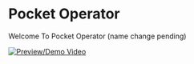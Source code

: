# Pocket Operator

Welcome To Pocket Operator (name change pending)

[![Preview/Demo Video](https://img.youtube.com/vi/7aF5GRs8LMA/maxresdefault.jpg)](https://youtu.be/7aF5GRs8LMA)

